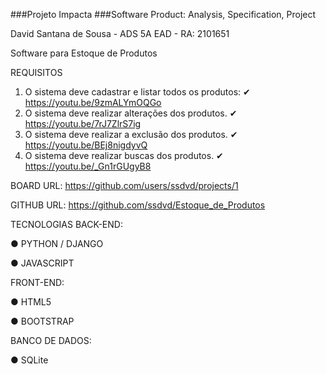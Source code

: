 ###Projeto Impacta
###Software Product: Analysis, Specification, Project

David Santana de Sousa - ADS 5A EAD - RA: 2101651

Software para Estoque de Produtos

REQUISITOS
1. O sistema deve cadastrar e listar todos os produtos: ✔ https://youtu.be/9zmALYmOQGo
2. O sistema deve realizar alterações dos produtos. ✔ https://youtu.be/7rJ7ZlrS7ig
3. O sistema deve realizar a exclusão dos produtos. ✔ https://youtu.be/BEj8nigdyvQ
4. O sistema deve realizar buscas dos produtos. ✔ https://youtu.be/_Gn1rGUgyB8

BOARD
URL: https://github.com/users/ssdvd/projects/1

GITHUB
URL: https://github.com/ssdvd/Estoque_de_Produtos

TECNOLOGIAS
BACK-END:

● PYTHON / DJANGO

● JAVASCRIPT

FRONT-END:

● HTML5

● BOOTSTRAP


BANCO DE DADOS:

● SQLite
